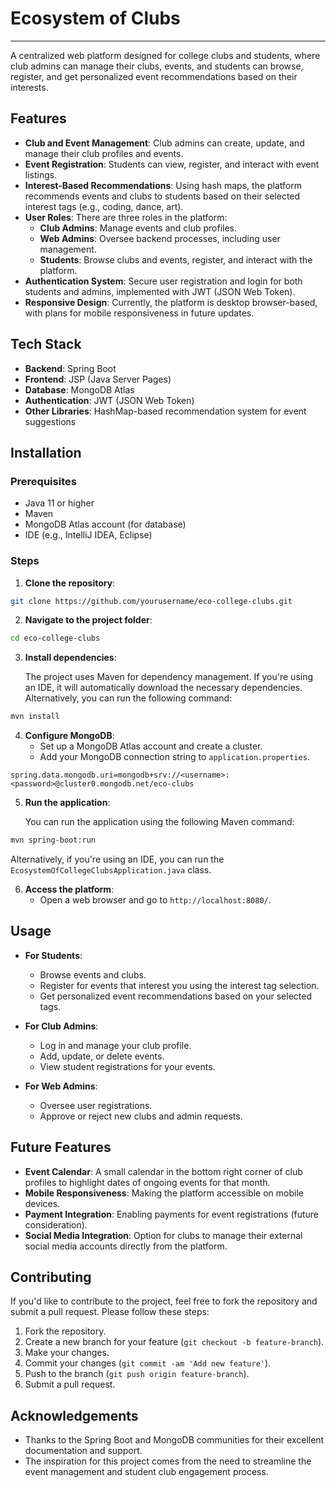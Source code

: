 # Ecosystem of Clubs
---

A centralized web platform designed for college clubs and students, where club admins can manage their clubs, events, and students can browse, register, and get personalized event recommendations based on their interests.

## Features

- **Club and Event Management**: Club admins can create, update, and manage their club profiles and events.
- **Event Registration**: Students can view, register, and interact with event listings.
- **Interest-Based Recommendations**: Using hash maps, the platform recommends events and clubs to students based on their selected interest tags (e.g., coding, dance, art).
- **User Roles**: There are three roles in the platform:
  - **Club Admins**: Manage events and club profiles.
  - **Web Admins**: Oversee backend processes, including user management.
  - **Students**: Browse clubs and events, register, and interact with the platform.
- **Authentication System**: Secure user registration and login for both students and admins, implemented with JWT (JSON Web Token).
- **Responsive Design**: Currently, the platform is desktop browser-based, with plans for mobile responsiveness in future updates.

## Tech Stack

- **Backend**: Spring Boot
- **Frontend**: JSP (Java Server Pages)
- **Database**: MongoDB Atlas
- **Authentication**: JWT (JSON Web Token)
- **Other Libraries**: HashMap-based recommendation system for event suggestions

## Installation

### Prerequisites

- Java 11 or higher
- Maven
- MongoDB Atlas account (for database)
- IDE (e.g., IntelliJ IDEA, Eclipse)

### Steps

1. **Clone the repository**:

```bash
git clone https://github.com/yourusername/eco-college-clubs.git
```

2. **Navigate to the project folder**:

```bash
cd eco-college-clubs
```

3. **Install dependencies**:

   The project uses Maven for dependency management. If you're using an IDE, it will automatically download the necessary dependencies. Alternatively, you can run the following command:

```bash
mvn install
```

4. **Configure MongoDB**:
   - Set up a MongoDB Atlas account and create a cluster.
   - Add your MongoDB connection string to `application.properties`.

```properties
spring.data.mongodb.uri=mongodb+srv://<username>:<password>@cluster0.mongodb.net/eco-clubs
```

5. **Run the application**:

   You can run the application using the following Maven command:

```bash
mvn spring-boot:run
```

   Alternatively, if you're using an IDE, you can run the `EcosystemOfCollegeClubsApplication.java` class.

6. **Access the platform**:
   - Open a web browser and go to `http://localhost:8080/`.

## Usage

- **For Students**: 
  - Browse events and clubs.
  - Register for events that interest you using the interest tag selection.
  - Get personalized event recommendations based on your selected tags.

- **For Club Admins**: 
  - Log in and manage your club profile.
  - Add, update, or delete events.
  - View student registrations for your events.

- **For Web Admins**: 
  - Oversee user registrations.
  - Approve or reject new clubs and admin requests.

## Future Features

- **Event Calendar**: A small calendar in the bottom right corner of club profiles to highlight dates of ongoing events for that month.
- **Mobile Responsiveness**: Making the platform accessible on mobile devices.
- **Payment Integration**: Enabling payments for event registrations (future consideration).
- **Social Media Integration**: Option for clubs to manage their external social media accounts directly from the platform.

## Contributing

If you'd like to contribute to the project, feel free to fork the repository and submit a pull request. Please follow these steps:

1. Fork the repository.
2. Create a new branch for your feature (`git checkout -b feature-branch`).
3. Make your changes.
4. Commit your changes (`git commit -am 'Add new feature'`).
5. Push to the branch (`git push origin feature-branch`).
6. Submit a pull request.

## Acknowledgements

- Thanks to the Spring Boot and MongoDB communities for their excellent documentation and support.
- The inspiration for this project comes from the need to streamline the event management and student club engagement process.
